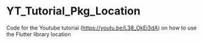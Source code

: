 # YT_Tutorial_Pkg_Location
Code for the Youtube tutorial (https://youtu.be/L38_OkEi3dA) on how to use the Flutter library location
